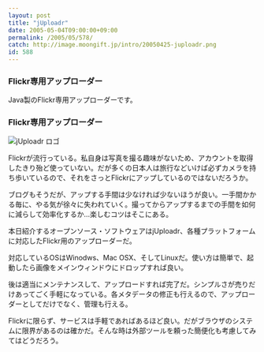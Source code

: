 ```yaml
---
layout: post
title: "jUploadr"
date: 2005-05-04T09:00:00+09:00
permalink: /2005/05/578/
catch: http://image.moongift.jp/intro/20050425-juploadr.png
id: 588
---
```

### Flickr専用アップローダー
  
Java製のFlickr専用アップローダーです。  
<!--more-->  

### Flickr専用アップローダー
  

![jUploadr ロゴ](http://image.moongift.jp/intro/20050425-juploadr.png "jUploadr ロゴ")

  

Flickrが流行っている。私自身は写真を撮る趣味がないため、アカウントを取得したきり殆ど使っていない。だが多くの日本人は旅行などいけば必ずカメラを持ち歩いているので、それをさっとFlickrにアップしているのではないだろうか。

  

ブログもそうだが、アップする手間は少なければ少ないほうが良い。一手間かかる毎に、やる気が徐々に失われていく。撮ってからアップするまでの手間を如何に減らして効率化するか…楽しむコツはそこにある。

  

本日紹介するオープンソース・ソフトウェアはjUploadr、各種プラットフォームに対応したFlickr用のアップローダーだ。

  

対応しているOSはWinodws、Mac OSX、そしてLinuxだ。使い方は簡単で、起動したら画像をメインウィンドウにドロップすれば良い。

  

後は適当にメンテナンスして、アップロードすれば完了だ。シンプルさが売りだけあってごく手軽になっている。各メタデータの修正も行えるので、アップローダーとしてだけでなく、管理も行える。

  

Flickrに限らず、サービスは手軽であればあるほど良い。だがブラウザのシステムに限界があるのは確かだ。そんな時は外部ツールを頼った簡便化も考慮してみてはどうだろう。

  


